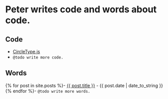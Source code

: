 # Peter writes **code** and **words** about code.

## Code
- [CircleType.js](http://circletype.labwire.ca)
- `@todo write more code.`

## Words
{% for post in site.posts %}- <a href="{{ site.baseurl }}{{ post.url }}">{{ post.title }}</a> - {{ post.date | date_to_string }}
{% endfor %}- `@todo write more words.`
